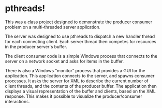 # pthreads!

This was a class project designed to demonstrate the producer consumer problem on a multi-threaded server application.

The server was designed to use pthreads to dispatch a new handler thread for each connecting client. 
Each server thread then competes for resources in the producer server's buffer.

The client consumer code is a simple Windows process that connects to the server on a network socket and asks for items in the buffer.

There is also a Windows "monitor" process that provides a GUI for the application. This application connects to the server, and spawns consumer processes. It asks the server for XML to describe the current number of client threads, and the contents of the producer buffer. The application then displays a visual representation of the buffer and clients, based on the XML response. This makes it possible to visualize the producer/consumer interactions.

